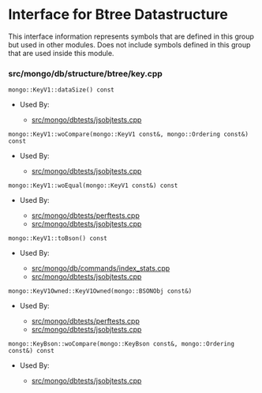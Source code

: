 
# Interface for Btree Datastructure
This interface information represents symbols that are defined in this group but used in other modules.  Does not include symbols defined in this group that are used inside this module.

### src/mongo/db/structure/btree/key.cpp

<div></div>

    mongo::KeyV1::dataSize() const

- Used By:

    - [src/mongo/dbtests/jsobjtests.cpp](../../../../tests/unit\_tests)

<div></div>

    mongo::KeyV1::woCompare(mongo::KeyV1 const&, mongo::Ordering const&) const

- Used By:

    - [src/mongo/dbtests/jsobjtests.cpp](../../../../tests/unit\_tests)

<div></div>

    mongo::KeyV1::woEqual(mongo::KeyV1 const&) const

- Used By:

    - [src/mongo/dbtests/perftests.cpp](../../../../tests/unit\_tests)
    - [src/mongo/dbtests/jsobjtests.cpp](../../../../tests/unit\_tests)

<div></div>

    mongo::KeyV1::toBson() const

- Used By:

    - [src/mongo/db/commands/index\_stats.cpp](../../../../query\_and\_operation\_handling/database\_commands)
    - [src/mongo/dbtests/jsobjtests.cpp](../../../../tests/unit\_tests)

<div></div>

    mongo::KeyV1Owned::KeyV1Owned(mongo::BSONObj const&)

- Used By:

    - [src/mongo/dbtests/perftests.cpp](../../../../tests/unit\_tests)
    - [src/mongo/dbtests/jsobjtests.cpp](../../../../tests/unit\_tests)

<div></div>

    mongo::KeyBson::woCompare(mongo::KeyBson const&, mongo::Ordering const&) const

- Used By:

    - [src/mongo/dbtests/jsobjtests.cpp](../../../../tests/unit\_tests)
